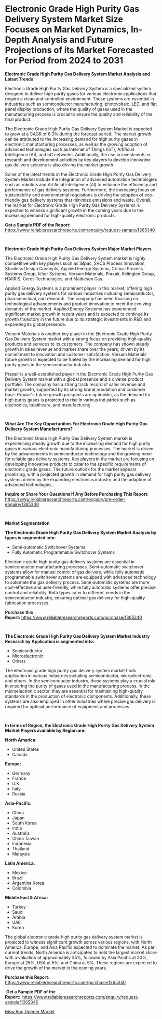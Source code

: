 <p><h1>Electronic Grade High Purity Gas Delivery System Market Size Focuses on Market Dynamics, In-Depth Analysis and Future Projections of its Market Forecasted for Period from 2024 to 2031</h1></p><p><strong>Electronic Grade High Purity Gas Delivery System Market Analysis and Latest Trends</strong></p>
<p><p>Electronic Grade High Purity Gas Delivery System is a specialized system designed to deliver high purity gases for various electronic applications that require a clean and controlled environment. These systems are essential in industries such as semiconductor manufacturing, photovoltaic, LED, and flat panel display production, where the quality of gases used in the manufacturing process is crucial to ensure the quality and reliability of the final product.</p><p>The Electronic Grade High Purity Gas Delivery System Market is expected to grow at a CAGR of 6.3% during the forecast period. The market growth can be attributed to the increasing demand for high purity gases in electronic manufacturing processes, as well as the growing adoption of advanced technologies such as Internet of Things (IoT), Artificial Intelligence (AI), and 5G networks. Additionally, the rise in investments in research and development activities by key players to develop innovative gas delivery systems is also driving the market growth.</p><p>Some of the latest trends in the Electronic Grade High Purity Gas Delivery System Market include the integration of advanced automation technologies such as robotics and Artificial Intelligence (AI) to enhance the efficiency and performance of gas delivery systems. Furthermore, the increasing focus on sustainability and environmental regulations is driving the adoption of eco-friendly gas delivery systems that minimize emissions and waste. Overall, the market for Electronic Grade High Purity Gas Delivery Systems is expected to witness significant growth in the coming years due to the increasing demand for high-quality electronic products.</p></p>
<p><strong>Get a Sample PDF of the Report:&nbsp;</strong> <a href="https://www.reliableresearchreports.com/enquiry/request-sample/1365340">https://www.reliableresearchreports.com/enquiry/request-sample/1365340</a></p>
<p>&nbsp;</p>
<p><strong>Electronic Grade High Purity Gas Delivery System Major Market Players</strong></p>
<p><p>The Electronic Grade High Purity Gas Delivery System market is highly competitive with key players such as Silpac, SVCS Process Innovation, Stainless Design Concepts, Applied Energy Systems, Critical Process Systems Group, Ichor Systems, Versum Materials, Praxair, Kelington Group, HARRIS, Ceres Technologies, and Matheson Gas. </p><p>Applied Energy Systems is a prominent player in this market, offering high purity gas delivery systems for various industries including semiconductor, pharmaceutical, and research. The company has been focusing on technological advancements and product innovation to meet the evolving demands of the market. Applied Energy Systems has experienced significant market growth in recent years and is expected to continue its growth trajectory in the future due to its strategic investments in R&D and expanding its global presence.</p><p>Versum Materials is another key player in the Electronic Grade High Purity Gas Delivery System market with a strong focus on providing high-quality products and services to its customers. The company has shown steady growth in sales revenue and market share over the years, driven by its commitment to innovation and customer satisfaction. Versum Materials' future growth is expected to be fueled by the increasing demand for high purity gases in the semiconductor industry.</p><p>Praxair is a well-established player in the Electronic Grade High Purity Gas Delivery System market with a global presence and a diverse product portfolio. The company has a strong track record of sales revenue and market growth, supported by its strong brand reputation and customer base. Praxair's future growth prospects are optimistic, as the demand for high purity gases is projected to rise in various industries such as electronics, healthcare, and manufacturing.</p></p>
<p>&nbsp;</p>
<p><strong>What Are The Key Opportunities For Electronic Grade High Purity Gas Delivery System Manufacturers?</strong></p>
<p><p>The Electronic Grade High Purity Gas Delivery System market is experiencing steady growth due to the increasing demand for high purity gases in various electronic manufacturing processes. The market is driven by the advancements in semiconductor technology and the growing need for reliable gas delivery systems. Key players in the market are focusing on developing innovative products to cater to the specific requirements of electronic grade gases. The future outlook for the market appears promising, with a projected growth in demand for high purity gas delivery systems driven by the expanding electronics industry and the adoption of advanced technologies.</p></p>
<p><strong>Inquire or Share Your Questions If Any Before Purchasing This Report:</strong> <a href="https://www.reliableresearchreports.com/enquiry/pre-order-enquiry/1365340">https://www.reliableresearchreports.com/enquiry/pre-order-enquiry/1365340</a></p>
<p>&nbsp;</p>
<p><strong>Market Segmentation</strong></p>
<p><strong>The Electronic Grade High Purity Gas Delivery System Market Analysis by types is segmented into:</strong></p>
<p><ul><li>Semi-automatic Switchover Systems</li><li>Fully Automatic Programmable Switchover Systems</li></ul></p>
<p><p>Electronic grade high purity gas delivery systems are essential in semiconductor manufacturing processes. Semi-automatic switchover systems allow for manual control of gas delivery, while fully automatic programmable switchover systems are equipped with advanced technology to automate the gas delivery process. Semi-automatic systems are more cost-effective and user-friendly, while fully automatic systems offer precise control and reliability. Both types cater to different needs in the semiconductor industry, ensuring optimal gas delivery for high-quality fabrication processes.</p></p>
<p><strong>Purchase this Report:&nbsp;</strong><a href="https://www.reliableresearchreports.com/purchase/1365340">https://www.reliableresearchreports.com/purchase/1365340</a></p>
<p>&nbsp;</p>
<p><strong>The Electronic Grade High Purity Gas Delivery System Market Industry Research by Application is segmented into:</strong></p>
<p><ul><li>Semiconductor</li><li>Microelectronic</li><li>Others</li></ul></p>
<p><p>The electronic grade high purity gas delivery system market finds application in various industries including semiconductor, microelectronic, and others. In the semiconductor industry, these systems play a crucial role in ensuring the purity of gases used in the manufacturing process. In the microelectronic sector, they are essential for maintaining high-quality standards in the production of electronic components. Additionally, these systems are also employed in other industries where precise gas delivery is required for optimal performance of equipment and processes.</p></p>
<p>&nbsp;</p>
<p><strong>In terms of Region, the Electronic Grade High Purity Gas Delivery System Market Players available by Region are:</strong></p>
<p>
    <p> <strong> North America: </strong>
        <ul>
            <li>United States</li>
            <li>Canada</li>
        </ul>
        </p> 
    <p> <strong> Europe: </strong>
        <ul>
            <li>Germany</li>
            <li>France</li>
            <li>U.K.</li>
            <li>Italy</li>
            <li>Russia</li>
        </ul>
        </p> 
    <p> <strong> Asia-Pacific: </strong>
        <ul>
            <li>China</li>
            <li>Japan</li>
            <li>South Korea</li>
            <li>India</li>
            <li>Australia</li>
            <li>China Taiwan</li>
            <li>Indonesia</li>
            <li>Thailand</li>
            <li>Malaysia</li>
        </ul>
        </p> 
    <p> <strong> Latin America: </strong>
        <ul>
            <li>Mexico</li>
            <li>Brazil</li>
            <li>Argentina Korea</li>
            <li>Colombia</li>
        </ul>
        </p> 
    <p> <strong> Middle East & Africa: </strong>
        <ul>
            <li>Turkey</li>
            <li>Saudi</li>
            <li>Arabia</li>
            <li>UAE</li>
            <li>Korea</li>
        </ul>
    </p>
    </p>
<p><p>The global electronic grade high purity gas delivery system market is projected to witness significant growth across various regions, with North America, Europe, and Asia Pacific expected to dominate the market. As per current trends, North America is anticipated to hold the largest market share with a valuation of approximately 35%, followed by Asia Pacific at 30%, Europe at 25%, USA at 5%, and China at 5%. These regions are expected to drive the growth of the market in the coming years.</p></p>
<p><strong>Purchase this Report: </strong><a href="https://www.reliableresearchreports.com/purchase/1365340">https://www.reliableresearchreports.com/purchase/1365340</a></p>
<p>&nbsp;<strong>Get a Sample PDF of the Report:&nbsp;&nbsp;</strong><a href="https://www.reliableresearchreports.com/enquiry/request-sample/1365340">https://www.reliableresearchreports.com/enquiry/request-sample/1365340</a></p>
<p><strong></strong></p>
<p><p><a href="https://github.com/aliciawhite5576/Market-Research-Report-List-3/blob/main/msw-bag-opener-market.md">Msw Bag Opener Market</a></p></p>